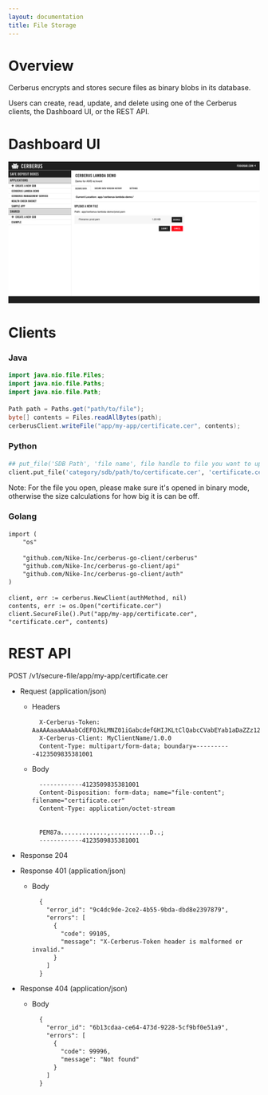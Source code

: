 ```yaml
---
layout: documentation
title: File Storage
---
```


# Overview

Cerberus encrypts and stores secure files as binary blobs in its database.

Users can create, read, update, and delete using one of the Cerberus clients, the Dashboard UI, or the REST API.


# Dashboard UI

<img src="../../images/dashboard/add-new-file-screen.png" alt="Cerberus Dashboard add file screenshot" />


# Clients

### Java

```java
import java.nio.file.Files;
import java.nio.file.Paths;
import java.nio.file.Path;

Path path = Paths.get("path/to/file");
byte[] contents = Files.readAllBytes(path);
cerberusClient.writeFile("app/my-app/certificate.cer", contents);
```

### Python

```python
## put_file('SDB Path', 'file name', file handle to file you want to upload)
client.put_file('category/sdb/path/to/certificate.cer', 'certificate.cer', open('file.example', 'rb'))
```
Note: For the file you open, please make sure it's opened in binary mode, otherwise the size calculations for how big it is can be off.

### Golang

```golang
import (
	"os"

	"github.com/Nike-Inc/cerberus-go-client/cerberus"
	"github.com/Nike-Inc/cerberus-go-client/api"
	"github.com/Nike-Inc/cerberus-go-client/auth"
)

client, err := cerberus.NewClient(authMethod, nil)
contents, err := os.Open("certificate.cer")
client.SecureFile().Put("app/my-app/certificate.cer", "certificate.cer", contents)
```


# REST API

POST /v1/secure-file/app/my-app/certificate.cer

+ Request (application/json)

    + Headers

            X-Cerberus-Token: AaAAAaaaAAAabCdEF0JkLMNZ01iGabcdefGHIJKLtClQabcCVabEYab1aDaZZz12a
            X-Cerberus-Client: MyClientName/1.0.0
            Content-Type: multipart/form-data; boundary=----------4123509835381001

    + Body
            
            ------------4123509835381001
            Content-Disposition: form-data; name="file-content"; filename="certificate.cer"
            Content-Type: application/octet-stream
 
 
            PEM87a.............,...........D..;
            ------------4123509835381001

+ Response 204


+ Response 401 (application/json)

    + Body

            {
              "error_id": "9c4dc9de-2ce2-4b55-9bda-dbd8e2397879",
              "errors": [
                {
                  "code": 99105,
                  "message": "X-Cerberus-Token header is malformed or invalid."
                }
              ]
            }

+ Response 404 (application/json)

    + Body

            {
              "error_id": "6b13cdaa-ce64-473d-9228-5cf9bf0e51a9",
              "errors": [
                {
                  "code": 99996,
                  "message": "Not found"
                }
              ]
            }

